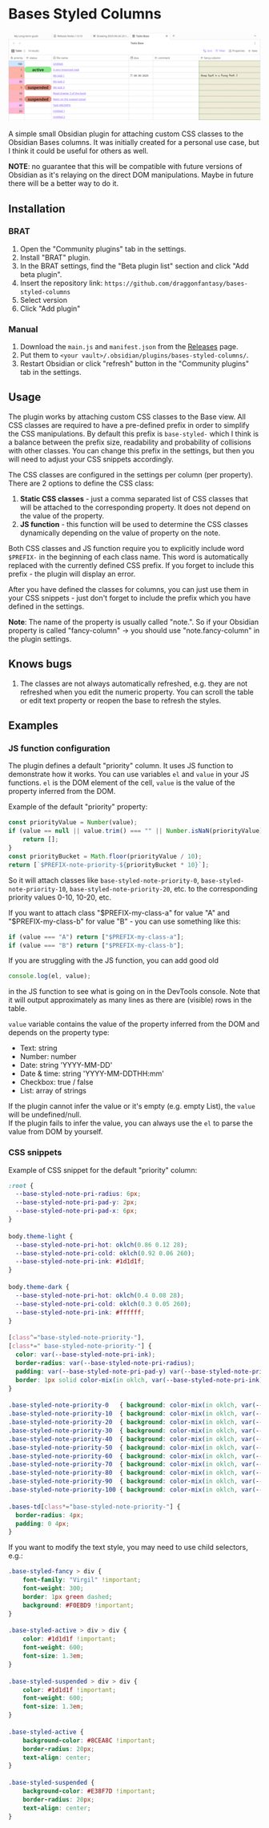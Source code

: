 # Bases Styled Columns
![Demo screenshot](assets/demo.png)

A simple small Obsidian plugin for attaching custom CSS classes to the Obsidian Bases columns. It was initially created for a personal use case, but I think it could be useful for others as well.  

**NOTE**: no guarantee that this will be compatible with future versions of Obsidian as it's relaying on the direct DOM manipulations. Maybe in future there will be a better way to do it.

## Installation

### BRAT

1. Open the "Community plugins" tab in the settings.
2. Install "BRAT" plugin.
3. In the BRAT settings, find the "Beta plugin list" section and click "Add beta plugin".
4. Insert the repository link: `https://github.com/draggonfantasy/bases-styled-columns`
5. Select version
6. Click "Add plugin"

### Manual

1. Download the `main.js` and `manifest.json` from the [Releases](https://github.com/DraggonFantasy/bases-styled-columns/releases) page.
2. Put them to `<your vault>/.obsidian/plugins/bases-styled-columns/`.
3. Restart Obsidian or click "refresh" button in the "Community plugins" tab in the settings.

## Usage

The plugin works by attaching custom CSS classes to the Base view. All CSS classes are required to have a pre-defined prefix in order to simplify the CSS manipulations. By default this prefix is `base-styled-` which I think is a balance between the prefix size, readability and probability of collisions with other classes. You can change this prefix in the settings, but then you will need to adjust your CSS snippets accordingly.

The CSS classes are configured in the settings per column (per property). There are 2 options to define the CSS class:
1. **Static CSS classes** - just a comma separated list of CSS classes that will be attached to the corresponding property. It does not depend on the value of the property.
2. **JS function** - this function will be used to determine the CSS classes dynamically depending on the value of property on the note.

Both CSS classes and JS function require you to explicitly include word `$PREFIX-` in the beginning of each class name. This word is automatically replaced with the currently defined CSS prefix. If you forget to include this prefix - the plugin will display an error. 

After you have defined the classes for columns, you can just use them in your CSS snippets - just don't forget to include the prefix which you have defined in the settings.

**Note**: The name of the property is usually called "note.<name of the property as you see in Obsidian>". So if your Obsidian property is called "fancy-column" -> you should use "note.fancy-column" in the plugin settings.

## Knows bugs

1. The classes are not always automatically refreshed, e.g. they are not refreshed when you edit the numeric property. You can scroll the table or edit text property or reopen the base to refresh the styles.

## Examples

### JS function configuration
The plugin defines a default "priority" column. It uses JS function to demonstrate how it works.
You can use variables `el` and `value` in your JS functions. `el` is the DOM element of the cell, `value` is the value of the property inferred from the DOM.

Example of the default "priority" property:
```javascript
const priorityValue = Number(value);
if (value == null || value.trim() === "" || Number.isNaN(priorityValue)) {
	return [];
}
const priorityBucket = Math.floor(priorityValue / 10);
return [`$PREFIX-note-priority-${priorityBucket * 10}`];
```
So it will attach classes like `base-styled-note-priority-0`, `base-styled-note-priority-10`, `base-styled-note-priority-20`, etc. to the corresponding priority values 0-10, 10-20, etc.

If you want to attach class "$PREFIX-my-class-a" for value "A" and "$PREFIX-my-class-b" for value "B" - you can use something like this:
```javascript
if (value === "A") return ["$PREFIX-my-class-a"];
if (value === "B") return ["$PREFIX-my-class-b"];
```

If you are struggling with the JS function, you can add good old 
```javascript
console.log(el, value);
```
in the JS function to see what is going on in the DevTools console. Note that it will output approximately as many lines as there are (visible) rows in the table.

`value` variable contains the value of the property inferred from the DOM and depends on the property type:
 - Text: string
 - Number: number
 - Date: string 'YYYY-MM-DD'
 - Date & time: string 'YYYY-MM-DDTHH:mm'
 - Checkbox: true / false
 - List: array of strings

If the plugin cannot infer the value or it's empty (e.g. empty List), the `value` will be undefined/null.  
If the plugin fails to infer the value, you can always use the `el` to parse the value from DOM by yourself.

### CSS snippets

Example of CSS snippet for the default "priority" column:
```css
:root {
  --base-styled-note-pri-radius: 6px;
  --base-styled-note-pri-pad-y: 2px;
  --base-styled-note-pri-pad-x: 6px;
}

body.theme-light {
  --base-styled-note-pri-hot: oklch(0.86 0.12 28);
  --base-styled-note-pri-cold: oklch(0.92 0.06 260);
  --base-styled-note-pri-ink: #1d1d1f;
}

body.theme-dark {
  --base-styled-note-pri-hot: oklch(0.4 0.08 28);
  --base-styled-note-pri-cold: oklch(0.3 0.05 260);
  --base-styled-note-pri-ink: #ffffff;
}

[class^="base-styled-note-priority-"],
[class*=" base-styled-note-priority-"] {
  color: var(--base-styled-note-pri-ink);
  border-radius: var(--base-styled-note-pri-radius);
  padding: var(--base-styled-note-pri-pad-y) var(--base-styled-note-pri-pad-x);
  border: 1px solid color-mix(in oklch, var(--base-styled-note-pri-ink) 14%, transparent);
}

.base-styled-note-priority-0   { background: color-mix(in oklch, var(--base-styled-note-pri-hot) 100%, var(--base-styled-note-pri-cold) 0%); }
.base-styled-note-priority-10  { background: color-mix(in oklch, var(--base-styled-note-pri-hot) 90%,  var(--base-styled-note-pri-cold) 10%); }
.base-styled-note-priority-20  { background: color-mix(in oklch, var(--base-styled-note-pri-hot) 80%,  var(--base-styled-note-pri-cold) 20%); }
.base-styled-note-priority-30  { background: color-mix(in oklch, var(--base-styled-note-pri-hot) 70%,  var(--base-styled-note-pri-cold) 30%); }
.base-styled-note-priority-40  { background: color-mix(in oklch, var(--base-styled-note-pri-hot) 60%,  var(--base-styled-note-pri-cold) 40%); }
.base-styled-note-priority-50  { background: color-mix(in oklch, var(--base-styled-note-pri-hot) 50%,  var(--base-styled-note-pri-cold) 50%); }
.base-styled-note-priority-60  { background: color-mix(in oklch, var(--base-styled-note-pri-hot) 40%,  var(--base-styled-note-pri-cold) 60%); }
.base-styled-note-priority-70  { background: color-mix(in oklch, var(--base-styled-note-pri-hot) 30%,  var(--base-styled-note-pri-cold) 70%); }
.base-styled-note-priority-80  { background: color-mix(in oklch, var(--base-styled-note-pri-hot) 20%,  var(--base-styled-note-pri-cold) 80%); }
.base-styled-note-priority-90  { background: color-mix(in oklch, var(--base-styled-note-pri-hot) 10%,  var(--base-styled-note-pri-cold) 90%); }
.base-styled-note-priority-100 { background: color-mix(in oklch, var(--base-styled-note-pri-hot) 0%,   var(--base-styled-note-pri-cold) 100%); }

.bases-td[class*="base-styled-note-priority-"] {
  border-radius: 4px;
  padding: 0 4px;
}

```

If you want to modify the text style, you may need to use child selectors, e.g.:
```css
.base-styled-fancy > div {
    font-family: "Virgil" !important;
    font-weight: 300;
    border: 1px green dashed;
    background: #F0EBD9 !important;
}

.base-styled-active > div > div {
    color: #1d1d1f !important;
    font-weight: 600;
    font-size: 1.3em;
}

.base-styled-suspended > div > div {
    color: #1d1d1f !important;
    font-weight: 600;
    font-size: 1.3em;
}

.base-styled-active {
    background-color: #8CEA8C !important;
    border-radius: 20px;
    text-align: center;
}

.base-styled-suspended {
    background-color: #E38F7D !important;
    border-radius: 20px;
    text-align: center;
}
```
